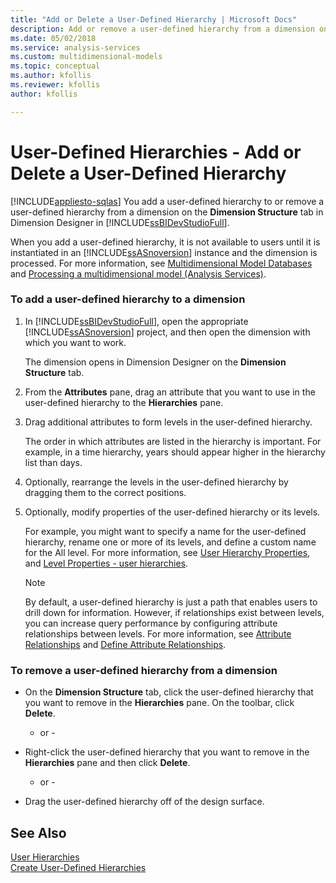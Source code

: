 ```yaml
---
title: "Add or Delete a User-Defined Hierarchy | Microsoft Docs"
description: Add or remove a user-defined hierarchy from a dimension on the Dimension Structure tab in Dimension Designer in SQL Server Data Tools.
ms.date: 05/02/2018
ms.service: analysis-services
ms.custom: multidimensional-models
ms.topic: conceptual
ms.author: kfollis
ms.reviewer: kfollis
author: kfollis

---
```

# User-Defined Hierarchies - Add or Delete a User-Defined Hierarchy
[!INCLUDE[appliesto-sqlas](../includes/appliesto-sqlas.md)]
  You add a user-defined hierarchy to or remove a user-defined hierarchy from a dimension on the **Dimension Structure** tab in Dimension Designer in [!INCLUDE[ssBIDevStudioFull](../includes/ssbidevstudiofull-md.md)].  
  
 When you add a user-defined hierarchy, it is not available to users until it is instantiated in an [!INCLUDE[ssASnoversion](../includes/ssasnoversion-md.md)] instance and the dimension is processed. For more information, see [Multidimensional Model Databases](../../analysis-services/multidimensional-models/multidimensional-model-databases-ssas.md) and [Processing a multidimensional model &#40;Analysis Services&#41;](../../analysis-services/multidimensional-models/processing-a-multidimensional-model-analysis-services.md).  
  
### To add a user-defined hierarchy to a dimension  
  
1.  In [!INCLUDE[ssBIDevStudioFull](../includes/ssbidevstudiofull-md.md)], open the appropriate [!INCLUDE[ssASnoversion](../includes/ssasnoversion-md.md)] project, and then open the dimension with which you want to work.  
  
     The dimension opens in Dimension Designer on the **Dimension Structure** tab.  
  
2.  From the **Attributes** pane, drag an attribute that you want to use in the user-defined hierarchy to the **Hierarchies** pane.  
  
3.  Drag additional attributes to form levels in the user-defined hierarchy.  
  
     The order in which attributes are listed in the hierarchy is important. For example, in a time hierarchy, years should appear higher in the hierarchy list than days.  
  
4.  Optionally, rearrange the levels in the user-defined hierarchy by dragging them to the correct positions.  
  
5.  Optionally, modify properties of the user-defined hierarchy or its levels.  
  
     For example, you might want to specify a name for the user-defined hierarchy, rename one or more of its levels, and define a custom name for the All level. For more information, see [User Hierarchy Properties](../../analysis-services/multidimensional-models-olap-logical-dimension-objects/user-hierarchies-properties.md), and [Level Properties - user hierarchies](../../analysis-services/multidimensional-models-olap-logical-dimension-objects/user-hierarchies-level-properties.md).  
  
    > [!NOTE]  
    >  By default, a user-defined hierarchy is just a path that enables users to drill down for information. However, if relationships exist between levels, you can increase query performance by configuring attribute relationships between levels. For more information, see [Attribute Relationships](../../analysis-services/multidimensional-models-olap-logical-dimension-objects/attribute-relationships.md) and [Define Attribute Relationships](../../analysis-services/multidimensional-models/attribute-relationships-define.md).  
  
### To remove a user-defined hierarchy from a dimension  
  
-   On the **Dimension Structure** tab, click the user-defined hierarchy that you want to remove in the **Hierarchies** pane. On the toolbar, click **Delete**.  
  
     - or -  
  
-   Right-click the user-defined hierarchy that you want to remove in the **Hierarchies** pane and then click **Delete**.  
  
     - or -  
  
-   Drag the user-defined hierarchy off of the design surface.  
  
## See Also  
 [User Hierarchies](../../analysis-services/multidimensional-models-olap-logical-dimension-objects/user-hierarchies.md)   
 [Create User-Defined Hierarchies](../../analysis-services/multidimensional-models/user-defined-hierarchies-create.md)  
  
  
